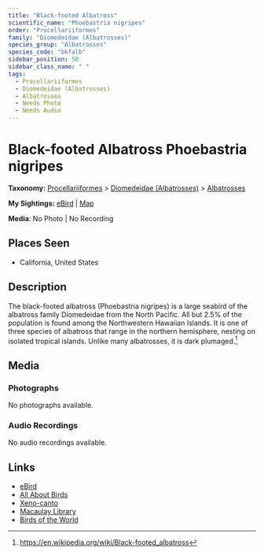```yaml
---
title: "Black-footed Albatross"
scientific_name: "Phoebastria nigripes"
order: "Procellariiformes"
family: "Diomedeidae (Albatrosses)"
species_group: "Albatrosses"
species_code: "bkfalb"
sidebar_position: 50
sidebar_class_name: " "
tags: 
  - Procellariiformes
  - Diomedeidae (Albatrosses)
  - Albatrosses
  - Needs Photo
  - Needs Audio
---
```


# Black-footed Albatross <span className='sci_name'>Phoebastria nigripes</span>

**Taxonomy:** [Procellariiformes](/tags/procellariiformes) > [Diomedeidae (Albatrosses)](/tags/diomedeidae-albatrosses) > [Albatrosses](/tags/albatrosses)

**My Sightings:** [eBird](https://ebird.org/lifelist?r=world&time=life&spp=bkfalb) | [Map](/map?species_code=bkfalb)

**Media**: No Photo | No Recording

## Places Seen

* California, United States

## Description
The black-footed albatross (Phoebastria nigripes) is a large seabird of the albatross family Diomedeidae from the North Pacific. All but 2.5% of the population is found among the Northwestern Hawaiian Islands. It is one of three species of albatross that range in the northern hemisphere, nesting on isolated tropical islands. Unlike many albatrosses, it is dark plumaged.[^1]

[^1]: https://en.wikipedia.org/wiki/Black-footed_albatross

## Media
### Photographs
No photographs available.

### Audio Recordings
No audio recordings available.

## Links
* [eBird](https://ebird.org/species/bkfalb) 
* [All About Birds](https://www.allaboutbirds.org/guide/bkfalb) 
* [Xeno-canto](https://www.xeno-canto.org/species/phoebastria-nigripes) 
* [Macaulay Library](https://search.macaulaylibrary.org/catalog?taxonCode=bkfalb&sort=rating_rank_desc)
* [Birds of the World](https://birdsoftheworld.org/bow/species/bkfalb)
